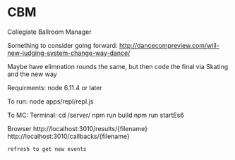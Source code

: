 CBM
===

Collegiate Ballroom Manager


Something to consider going forward: 
http://dancecompreview.com/will-new-judging-system-change-way-dance/

Maybe have elimnation rounds the same, but then  code the final via Skating and the new way

Requirments: node 6.11.4 or later

To run: 
node apps/repl/repl.js

To MC: 
Terminal: 
	cd /server/
	npm run build
	npm run startEs6

Browser
	http://localhost:3010/results/{filename}
	http://localhost:3010/callbacks/{filename}

	refresh to get new events